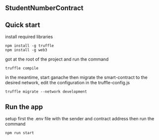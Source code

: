 ## StudentNumberContract

## Quick start 
install required libraries
```
npm install -g truffle 
npm install -g web3
```
got at the root of the project and run the command 
```
truffle compile
```
in the meantime, start ganache
then migrate the smart-contract to the desired network, edit the configuration in the truffle-config.js

```
truffle migrate --network development
```

## Run the app

setup first the .env file with the sender and contract address 
then run the command 
```
npm run start
```